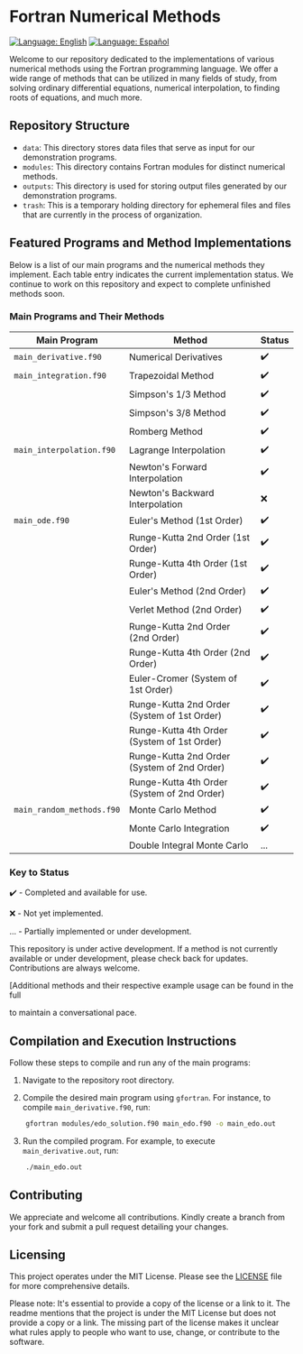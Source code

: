 # Fortran Numerical Methods

[![Language: English](https://img.shields.io/badge/Language-English-blue)](./README.md) [![Language: Español](https://img.shields.io/badge/Language-Espa%C3%B1ol-green)](./README.es.md)

Welcome to our repository dedicated to the implementations of various numerical methods using the Fortran programming language. We offer a wide range of methods that can be utilized in many fields of study, from solving ordinary differential equations, numerical interpolation, to finding roots of equations, and much more. 

## Repository Structure

-   `data`: This directory stores data files that serve as input for our demonstration programs.
-   `modules`: This directory contains Fortran modules for distinct numerical methods.
-   `outputs`: This directory is used for storing output files generated by our demonstration programs.
-   `trash`: This is a temporary holding directory for ephemeral files and files that are currently in the process of organization.

## Featured Programs and Method Implementations

Below is a list of our main programs and the numerical methods they implement. Each table entry indicates the current implementation status. We continue to work on this repository and expect to complete unfinished methods soon.

### Main Programs and Their Methods

| Main Program                | Method                        | Status |
|-----------------------------|-------------------------------|--------|
| `main_derivative.f90`       | Numerical Derivatives         | ✔️      |
| `main_integration.f90`      | Trapezoidal Method            | ✔️      |
|                             | Simpson's 1/3 Method          | ✔️      |
|                             | Simpson's 3/8 Method          | ✔️      |
|                             | Romberg Method                | ✔️      |
| `main_interpolation.f90`    | Lagrange Interpolation        | ✔️      |
|                             | Newton's Forward Interpolation| ✔️      |
|                             | Newton's Backward Interpolation| ❌    |
| `main_ode.f90`              | Euler's Method (1st Order)    | ✔️      |
|                             | Runge-Kutta 2nd Order (1st Order)| ✔️  |
|                             | Runge-Kutta 4th Order (1st Order)| ✔️  |
|                             | Euler's Method (2nd Order)    | ✔️      |
|                             | Verlet Method (2nd Order)     | ✔️      |
|                             | Runge-Kutta 2nd Order (2nd Order)| ✔️  |
|                             | Runge-Kutta 4th Order (2nd Order)| ✔️  |
|                             | Euler-Cromer (System of 1st Order)| ✔️ |
|                             | Runge-Kutta 2nd Order (System of 1st Order)| ✔️ |
|                             | Runge-Kutta 4th Order (System of 1st Order)| ✔️ |
|                             | Runge-Kutta 2nd Order (System of 2nd Order)| ✔️ |
|                             | Runge-Kutta 4th Order (System of 2nd Order)| ✔️ |
| `main_random_methods.f90`   | Monte Carlo Method            | ✔️      |
|                             | Monte Carlo Integration       | ✔️      |
|                             | Double Integral Monte Carlo   | ...     |

### Key to Status

✔️ - Completed and available for use.

❌ - Not yet implemented.

... - Partially implemented or under development.

This repository is under active development. If a method is not currently available or under development, please check back for updates. Contributions are always welcome.

[Additional methods and their respective example usage can be found in the full

 to maintain a conversational pace.


## Compilation and Execution Instructions

Follow these steps to compile and run any of the main programs:

1.  Navigate to the repository root directory.
    
2.  Compile the desired main program using `gfortran`. For instance, to compile `main_derivative.f90`, run:
    
```bash
    gfortran modules/edo_solution.f90 main_edo.f90 -o main_edo.out 
```
3.  Run the compiled program. For example, to execute `main_derivative.out`, run:
```bash
    ./main_edo.out 

```
## Contributing

We appreciate and welcome all contributions. Kindly create a branch from your fork and submit a pull request detailing your changes.

## Licensing

This project operates under the MIT License. Please see the [LICENSE](LICENSE) file for more comprehensive details. 

Please note: It's essential to provide a copy of the license or a link to it. The readme mentions that the project is under the MIT License but does not provide a copy or a link. The missing part of the license makes it unclear what rules apply to people who want to use, change, or contribute to the software.
